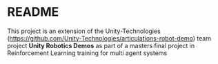 # README

This project is an extension of the Unity-Technologies (https://github.com/Unity-Technologies/articulations-robot-demo) team project <strong>Unity Robotics Demos</strong> as part of a masters final project in Reinforcement Learning training for multi agent systems
